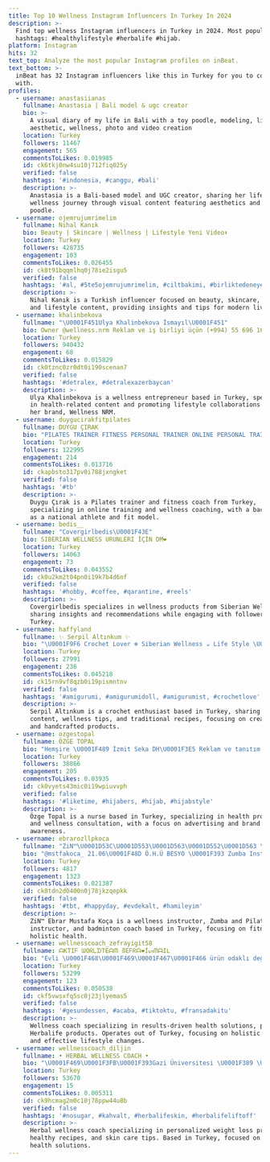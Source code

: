 ```yaml
---
title: Top 10 Wellness Instagram Influencers In Turkey In 2024
description: >-
  Find top wellness Instagram influencers in Turkey in 2024. Most popular
  hashtags: #healthylifestyle #herbalife #hijab.
platform: Instagram
hits: 32
text_top: Analyze the most popular Instagram profiles on inBeat.
text_bottom: >-
  inBeat has 32 Instagram influencers like this in Turkey for you to connect
  with.
profiles:
  - username: anastasiianas
    fullname: Anastasia | Bali model & ugc creator
    bio: >-
      A visual diary of my life in Bali with a toy poodle, modeling, life
      aesthetic, wellness, photo and video creation
    location: Turkey
    followers: 11467
    engagement: 565
    commentsToLikes: 0.019985
    id: ck6tkj0nw4su10j712fiq025y
    verified: false
    hashtags: '#indonesia, #canggu, #bali'
    description: >-
      Anastasia is a Bali-based model and UGC creator, sharing her lifestyle and
      wellness journey through visual content featuring aesthetics and her toy
      poodle.
  - username: ojemrujumrimelim
    fullname: Nihal Kanık
    bio: Beauty | Skincare | Wellness | Lifestyle Yeni Video⬇️
    location: Turkey
    followers: 428735
    engagement: 103
    commentsToLikes: 0.026455
    id: ck8t91bqqmlhq0j78ie2isgu5
    verified: false
    hashtags: '#al, #5te5ojemrujumrimelim, #ciltbakimi, #birliktedeneyelim'
    description: >-
      Nihal Kanık is a Turkish influencer focused on beauty, skincare, wellness,
      and lifestyle content, providing insights and tips for modern living.
  - username: khalinbekova
    fullname: "\U0001F451Ulya Khalinbekova İsmayıl\U0001F451"
    bio: Owner @wellness.nrm Reklam ve iş birliyi üçün (+994) 55 696 16 28
    location: Turkey
    followers: 940432
    engagement: 68
    commentsToLikes: 0.015829
    id: ck0tznc0zr0dt0i190scenan7
    verified: false
    hashtags: '#detralex, #detralexazerbaycan'
    description: >-
      Ulya Khalinbekova is a wellness entrepreneur based in Turkey, specializing
      in health-related content and promoting lifestyle collaborations through
      her brand, Wellness NRM.
  - username: duygucirakfitpilates
    fullname: DUYGU ÇIRAK
    bio: "PILATES TRAINER FITNESS PERSONAL TRAINER ONLINE PERSONAL TRAINER TURKEY BIKINI FITNESS CHAMPIONSHIP \U0001F3C6\U0001F3C5 NATIONAL ATHLETE\U0001F3C5 WELLNESS COACH FIT MODELLING"
    location: Turkey
    followers: 122995
    engagement: 214
    commentsToLikes: 0.013716
    id: ckapbsto317pv0i788jxngket
    verified: false
    hashtags: '#tb'
    description: >-
      Duygu Çırak is a Pilates trainer and fitness coach from Turkey,
      specializing in online training and wellness coaching, with a background
      as a national athlete and fit model.
  - username: bedis__
    fullname: "Covergirlbedis\U0001F43E"
    bio: SIBERIAN WELLNESS URUNLERI İÇİN DM❤️
    location: Turkey
    followers: 14063
    engagement: 73
    commentsToLikes: 0.043552
    id: ck0u2km2t04pn0i19k7b4d6nf
    verified: false
    hashtags: '#hobby, #coffee, #qarantine, #reels'
    description: >-
      Covergirlbedis specializes in wellness products from Siberian Wellness,
      sharing insights and recommendations while engaging with followers in
      Turkey.
  - username: haffyland
    fullname: ✨ Serpil Altınkum ✨
    bio: "\U0001F9F6 Crochet Lover ❄️ Siberian Wellness ☕️ Life Style \U0001F33F Yalova Tariflerimi ve hazır ürünlerimi \U0001F4B3 ile almak için;"
    location: Turkey
    followers: 27991
    engagement: 236
    commentsToLikes: 0.045218
    id: ck15rn9vf8qzb0i19pismntnv
    verified: false
    hashtags: '#amigurumi, #amigurumidoll, #amigurumist, #crochetlove'
    description: >-
      Serpil Altınkum is a crochet enthusiast based in Turkey, sharing lifestyle
      content, wellness tips, and traditional recipes, focusing on creativity
      and handcrafted products.
  - username: ozgestopal
    fullname: ÖZGE TOPAL
    bio: "Hemşire \U0001F489 İzmit Seka DH\U0001F3E5 Reklam ve tanıtım için \U0001F4E9 Siberian Wellness Danışman"
    location: Turkey
    followers: 38866
    engagement: 205
    commentsToLikes: 0.03935
    id: ck0vyets43mic0i19wpiuvvph
    verified: false
    hashtags: '#liketime, #hijabers, #hijab, #hijabstyle'
    description: >-
      Özge Topal is a nurse based in Turkey, specializing in health promotion
      and wellness consultation, with a focus on advertising and brand
      awareness.
  - username: ebrarozllpkoca
    fullname: "ZiN™\U0001D53C\U0001D553\U0001D563\U0001D552\U0001D563 \U0001D544\U0001D566\U0001D564\U0001D565\U0001D552\U0001D557\U0001D552 \U0001D542\U0001D560\U0001D554\U0001D552"
    bio: "@mstfakoca_ 21.06\U0001F48D Ö.H.Ü BESYO \U0001F393 Zumba Instructor ZIN™ \U0001F483\U0001F3FB Pilates Instructor \U0001F938\U0001F3FB‍♀️ Wellness Instructor\U0001F3CB\U0001F3FB‍♀️ Beden Eğt Öğrt \U0001F396 Badminton Coach\U0001F3F8"
    location: Turkey
    followers: 4817
    engagement: 1323
    commentsToLikes: 0.021387
    id: ck8tdn2d0400n0j78jkzqepkk
    verified: false
    hashtags: '#tbt, #happyday, #evdekalt, #hamileyim'
    description: >-
      ZiN™ Ebrar Mustafa Koça is a wellness instructor, Zumba and Pilates
      instructor, and badminton coach based in Turkey, focusing on fitness and
      holistic health.
  - username: wellnesscoach_zefrayigit58
    fullname: ᗩKTIᖴ ᗯOᖇᒪᗪTEᗩᗰ ᘔEᖴᖇᗩ❤️İᔕᗰᗩIᒪ
    bio: "Evli \U0001F468‍\U0001F469‍\U0001F467‍\U0001F466 ürün odaklı değil sonuç odaklı çalışıyoruz \U0001F49AWorms\U0001F49A Selbstândiges Herbalife Mitglied\U0001F49A Whats App üzeri Reklam ve İş Birliği için \U0001F4E9 \U0001F447\U0001F3FB\U0001F447\U0001F3FB\U0001F447\U0001F3FB"
    location: Turkey
    followers: 53299
    engagement: 123
    commentsToLikes: 0.050538
    id: ckf5vwsxfq5sc0j23jlyemas5
    verified: false
    hashtags: '#gesundessen, #acaba, #tiktoktu, #fransadakitu'
    description: >-
      Wellness coach specializing in results-driven health solutions, promoting
      Herbalife products. Operates out of Turkey, focusing on holistic wellness
      and effective lifestyle changes.
  - username: wellnesscoach_diljin
    fullname: • HERBAL WELLNESS COACH •
    bio: "\U0001F469\U0001F3FB‍\U0001F393Gazi Üniversitesi \U0001F389 \U0001F9D8\U0001F3FB‍♀️İdeal kilona ulaş \U0001F9DA\U0001F3FB‍♀️ \U0001F36ASağlıklı fit tarifler\U0001F379 \U0001F9D6\U0001F3FB‍♀️Cilt Bakımı \U0001F6C1 \U0001F423Kişiye özel program ve takip \U0001F4DD \U0001F53BBana ulaşmak için \U0001F53B"
    location: Turkey
    followers: 53670
    engagement: 15
    commentsToLikes: 0.005311
    id: ck9hcmag2m0c10j78ppw44u8b
    verified: false
    hashtags: '#nosugar, #kahvalt, #herbalifeskin, #herbalifeliftoff'
    description: >-
      Herbal wellness coach specializing in personalized weight loss programs,
      healthy recipes, and skin care tips. Based in Turkey, focused on holistic
      health solutions.
---
```


